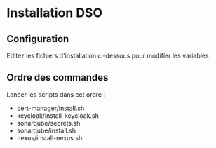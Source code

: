 # Installation DSO

## Configuration

Editez les fichiers d'installation ci-dessous pour modifier les variables

## Ordre des commandes

Lancer les scripts dans cet ordre :
 * cert-manager/install.sh
 * keycloak/install-keycloak.sh
 * sonarqube/secrets.sh
 * sonarqube/install.sh
 * nexus/install-nexus.sh

